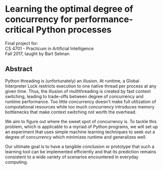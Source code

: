 # Learning the optimal degree of concurrency for performance-critical Python processes

Final project for:  
CS 4701 - Practicum in Artificial Intelligence  
Fall 2017, taught by Bart Selman  

## Abstract
Python threading is (unfortunately) an illusion. At runtime, a Global Interpreter Lock restricts execution to one native thread per process at any given time. Thus, the illusion of multithreading is created by fast context switching, leading to trade-offs between degree of concurrency and runtime performance. Too little concurrency doesn't make full utilization of computational resources while too much concurrency introduces memory bottlenecks that make context switching not worth the overhead.

We aim to figure out where the sweet spot of concurrency is. To tackle this problem, which is applicable to a myriad of Python programs, we will set up an experiment that uses simple machine learning techniques to seek out a degree of concurrency which minimizes runtime and generalizes well.

Our ultimate goal is to have a tangible conclusion or prototype that such a learning tool can be implemented efficiently and that its prediction remains consistent to a wide variety of scenarios encountered in everyday computing.
